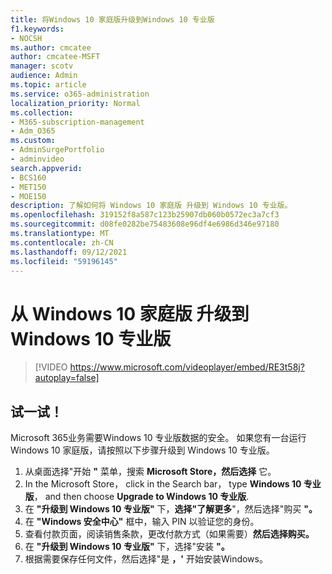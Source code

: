```yaml
---
title: 将Windows 10 家庭版升级到Windows 10 专业版
f1.keywords:
- NOCSH
ms.author: cmcatee
author: cmcatee-MSFT
manager: scotv
audience: Admin
ms.topic: article
ms.service: o365-administration
localization_priority: Normal
ms.collection:
- M365-subscription-management
- Adm_O365
ms.custom:
- AdminSurgePortfolio
- adminvideo
search.appverid:
- BCS160
- MET150
- MOE150
description: 了解如何将 Windows 10 家庭版 升级到 Windows 10 专业版。
ms.openlocfilehash: 319152f8a587c123b25907db060b0572ec3a7cf3
ms.sourcegitcommit: d08fe0282be75483608e96df4e6986d346e97180
ms.translationtype: MT
ms.contentlocale: zh-CN
ms.lasthandoff: 09/12/2021
ms.locfileid: "59196145"
---
```

# <a name="upgrade-from-windows-10-home-to-windows-10-pro"></a>从 Windows 10 家庭版 升级到 Windows 10 专业版

> [!VIDEO https://www.microsoft.com/videoplayer/embed/RE3t58j?autoplay=false]

## <a name="try-it"></a>试一试！

Microsoft 365业务需要Windows 10 专业版数据的安全。 如果您有一台运行 Windows 10 家庭版，请按照以下步骤升级到 Windows 10 专业版。

1. 从桌面选择"开始 **"** 菜单，搜索 **Microsoft Store，然后选择** 它。
2. In the Microsoft Store， click in the Search bar， type **Windows 10 专业版**， and then choose **Upgrade to Windows 10 专业版**.
3. 在 **"升级到 Windows 10 专业版"** 下，**选择"了解更多**"，然后选择"购买 **"。**
4. 在 **"Windows 安全中心"** 框中，输入 PIN 以验证您的身份。
5. 查看付款页面，阅读销售条款，更改付款方式（如果需要）**然后选择购买。**
6. 在 **"升级到 Windows 10 专业版"** 下，选择"安装 **"。**
7. 根据需要保存任何文件，然后选择"是 **，&#39;** 开始安装Windows。
